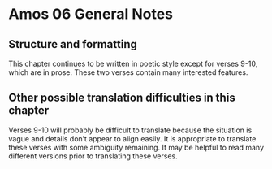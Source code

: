 # Amos 06 General Notes
## Structure and formatting

This chapter continues to be written in poetic style except for verses 9-10, which are in prose. These two verses contain many interested features.

## Other possible translation difficulties in this chapter

Verses 9-10 will probably be difficult to translate because the situation is vague and details don’t appear to align easily. It is appropriate to translate these verses with some ambiguity remaining. It may be helpful to read many different versions prior to translating these verses.